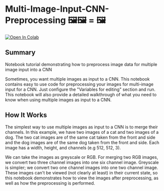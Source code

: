 # Multi-Image-Input-CNN-Preprocessing 🖼️🖼️ = 🖼️
<a href="https://colab.research.google.com/github/dilne/Multi-Image-Input-CNN-Preprocessing/blob/main/NotebookAndGuide.ipynb" target="_blank">
  <img src="https://colab.research.google.com/assets/colab-badge.svg" alt="Open In Colab"/>
</a>

## Summary
Notebook tutorial demonstrating how to preprocess image data for multiple image input into a CNN

Sometimes, you want multiple images as input to a CNN. This notebook contains easy to use code for preprocessing your images for multi-image input for a CNN. Just configure the "Variables for editing" section and run. This notebook will also provide a detailed walkthrough of what you need to know when using multiple images as input to a CNN.

## How It Works
The simplest way to use multiple images as input to a CNN is to merge their channels. In this example, we have two images of a cat and two images of a dog. The two cat images are of the same cat taken from the front and side and the dog images are of the same dog taken from the front and side. Each image has a width, height, and channels (e.g 512, 512, 3).

We can take the images as greyscale or RGB. For merging two RGB images, we convert two three channel images into one six channel image. Greyscale is simpler; we convert two one channel images into one two channel image. These images can't be viewed (not clearly at least) in their current state, so this notebook demonstrates how to view the images after preprocessing, as well as how the preprocessing is performed.
